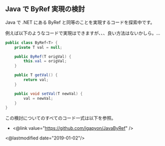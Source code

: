## Java で ByRef 実現の検討

Java で .NET にある ByRef と同等のことを実現するコードを探索中です。

例えば以下のようなコードで実現はできますが、、、良い方法はないかしら。...


```java
public class ByRef<T> {
    private T val = null;

    public ByRef(T origVal) {
        this.val = origVal;
    }

    public T getVal() {
        return val;
    }

    public void setVal(T newVal) {
        val = newVal;
    }
}
```

この検討についてのすべてのコード一式は以下を参照。

- <@link value="https://github.com/igapyon/JavaByRef" />

<@lastmodified date="2019-01-02"/>
